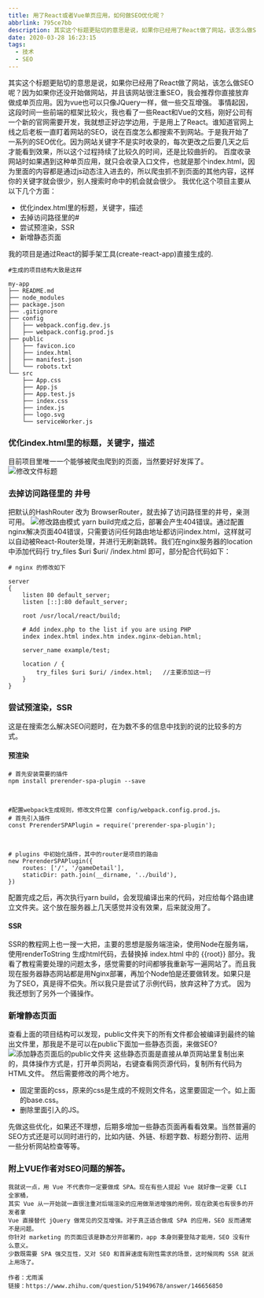 ```yaml
---
title: 用了React或者Vue单页应用，如何做SEO优化呢？
abbrlink: 795ce7bb
description: 其实这个标题更贴切的意思是说，如果你已经用了React做了网站，该怎么做SEO呢？因为如果你还没开始做网站，并且该网站很注重SEO，我会推荐你直接放弃做成单页应用。因为vue也可以只像JQuery一样，做一些交互增强。
date: 2020-03-28 16:23:15
tags: 
  - 技术
  - SEO
---
```

其实这个标题更贴切的意思是说，如果你已经用了React做了网站，该怎么做SEO呢？因为如果你还没开始做网站，并且该网站很注重SEO，我会推荐你直接放弃做成单页应用。因为vue也可以只像JQuery一样，做一些交互增强。
事情起因，这段时间一些前端的框架比较火，我也看了一些React和Vue的文档，刚好公司有一个新的官网需要开发，我就想正好边学边用，于是用上了React。谁知道官网上线之后老板一直盯着网站的SEO，说在百度怎么都搜索不到网站。于是我开始了一系列的SEO优化。因为网站关键字不是实时收录的，每次更改之后要几天之后才能看到效果，所以这个过程持续了比较久的时间，还是比较曲折的。
百度收录网站时如果遇到这种单页应用，就只会收录入口文件，也就是那个index.html，因为里面的内容都是通过js动态注入进去的，所以爬虫抓不到页面的其他内容，这样你的关键字就会很少，别人搜索时命中的机会就会很少。
我优化这个项目主要从以下几个方面：
- 优化index.html里的标题，关键字，描述
- 去掉访问路径里的#
- 尝试预渲染，SSR
- 新增静态页面


我的项目是通过React的脚手架工具(create-react-app)直接生成的.
```
#生成的项目结构大致是这样

my-app
├── README.md
├── node_modules
├── package.json
├── .gitignore
├── config
│   ├── webpack.config.dev.js
│   ├── webpack.config.prod.js
├── public
│   ├── favicon.ico
│   ├── index.html
│   ├── manifest.json
│   └── robots.txt
└── src
    ├── App.css
    ├── App.js
    ├── App.test.js
    ├── index.css
    ├── index.js
    ├── logo.svg
    └── serviceWorker.js
```


### 优化index.html里的标题，关键字，描述
目前项目里唯一一个能够被爬虫爬到的页面，当然要好好发挥了。
![修改文件标题](https://static.afunny.top/2023/202304200926741.png)

### 去掉访问路径里的 井号
把默认的HashRouter 改为 BrowserRouter，就去掉了访问路径里的井号，亲测可用。
![修改路由模式](https://static.afunny.top/2023/202304200926171.png)
yarn build完成之后，部署会产生404错误。通过配置nginx解决页面404错误，只需要访问任何路由地址都访问index.html，这样就可以自动被React-Router处理，并进行无刷新跳转。我们在nginx服务器的location中添加代码行 try_files $uri $uri/ /index.html 即可，部分配合代码如下：
```
# nginx 的修改如下

server
{
    listen 80 default_server;
    listen [::]:80 default_server;

    root /usr/local/react/build;

    # Add index.php to the list if you are using PHP
    index index.html index.htm index.nginx-debian.html;

    server_name example/test; 

    location / {
        try_files $uri $uri/ /index.html;   //主要添加这一行
    }
}
```


### 尝试预渲染，SSR
这是在搜索怎么解决SEO问题时，在为数不多的信息中找到的说的比较多的方式。
#### 预渲染
```
# 首先安装需要的插件
npm install prerender-spa-plugin --save



#配置webpack生成规则，修改文件位置 config/webpack.config.prod.js。
# 首先引入插件
const PrerenderSPAPlugin = require('prerender-spa-plugin');



# plugins 中初始化插件，其中的router是项目的路由
new PrerenderSPAPlugin({
    routes: ['/', '/gameDetail'],
    staticDir: path.join(__dirname, '../build'),
})
```
配置完成之后，再次执行yarn build，会发现编译出来的代码，对应给每个路由建立文件夹。这个放在服务器上几天感觉并没有效果，后来就没用了。

#### SSR
SSR的教程网上也一搜一大把，主要的思想是服务端渲染，使用Node在服务端，使用renderToString 生成html代码，去替换掉 index.html 中的 {{root}} 部分。我看了教程需要处理的问题太多，感觉需要的时间都够我重新写一遍网站了。而且我现在服务器静态网站都是用Nginx部署，再加个Node怕是还要做转发。如果只是为了SEO，真是得不偿失。所以我只是尝试了示例代码，放弃这种了方式。
因为我还想到了另外一个骚操作。

### 新增静态页面
查看上面的项目结构可以发现，public文件夹下的所有文件都会被编译到最终的输出文件里，那我是不是可以在public下面加一些静态页面，来做SEO?
![添加静态页面后的public文件夹](https://static.afunny.top/2023/202304200926192.png)
这些静态页面是直接从单页网站里复制出来的，具体操作方式是，打开单页网站，右键查看网页源代码，复制所有代码为HTML文件。
然后需要修改的两个地方。
- 固定里面的css，原来的css是生成的不规则文件名，这里要固定一个。如上面的base.css。
- 删除里面引入的JS。

先做这些优化，如果还不理想，后期多增加一些静态页面再看看效果。当然普遍的SEO方式还是可以同时进行的，比如内链、外链、标题字数、标题分割符、运用一些分析网站检查等等。

### 附上VUE作者对SEO问题的解答。
```
我就说一点，用 Vue 不代表你一定要做成 SPA。现在有些人提起 Vue 就好像一定要 CLI 全家桶，
其实 Vue 从一开始就一直很注重对后端渲染的应用做渐进增强的用例，现在欧美也有很多的开发者拿
Vue 直接替代 jQuery 做常见的交互增强。对于真正适合做成 SPA 的应用，SEO 反而通常不是问题。
你针对 marketing 的页面应该是静态分开部署的，app 本身则要登陆才能用，SEO 没有什么意义。
少数既需要 SPA 强交互性，又对 SEO 和首屏速度有刚性需求的场景，这时候同构 SSR 就派上用场了。

作者：尤雨溪
链接：https://www.zhihu.com/question/51949678/answer/146656850
```